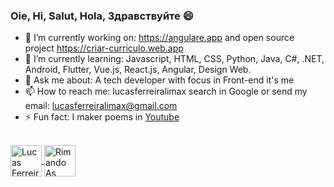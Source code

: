 ### Oie, Hi, Salut, Hola, Здравствуйте 😄

- 🔭 I’m currently working on: https://angulare.app and open source project https://criar-curriculo.web.app
- 🌱 I’m currently learning: Javascript, HTML, CSS, Python, Java, C#, .NET, Android, Flutter, Vue.js, React.js, Angular, Design Web.
- 💬 Ask me about: A tech developer with focus in Front-end it's me
- 📫 How to reach me: lucasferreiralimax search in Google or send my email: lucasferreiralimax@gmail.com
- ⚡ Fun fact: I maker poems in [Youtube](https://www.youtube.com/channel/UCxvF9bQs3PAasQJoNfeX-og)

<br>

<a href="https://www.linkedin.com/in/lucasferreiralimax/" target="_blank">
  <img align="center" alt="Lucas Ferreira de Lima LinkdeIN" width="50px" src="https://cdn.jsdelivr.net/npm/simple-icons@v3/icons/linkedin.svg" />
</a>
<a href="https://www.youtube.com/channel/UCxvF9bQs3PAasQJoNfeX-og" target="_blank">
  <img align="center" alt="Rimando As Poesias" width="50px" src="https://cdn.jsdelivr.net/npm/simple-icons@v3/icons/youtube.svg" />
</a>
